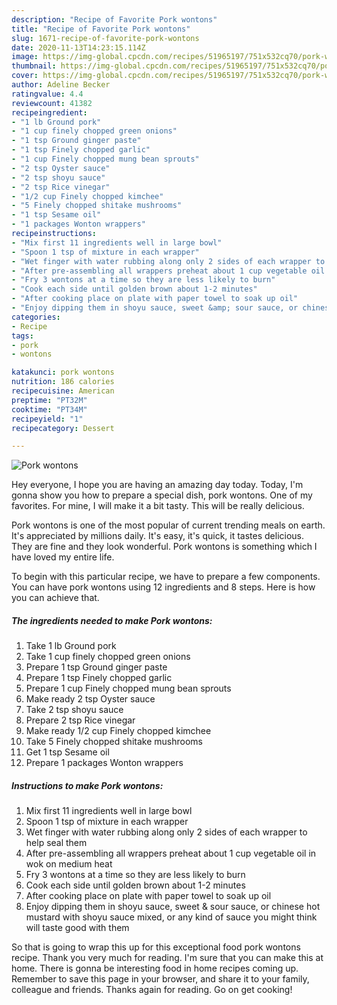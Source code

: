 ```yaml
---
description: "Recipe of Favorite Pork wontons"
title: "Recipe of Favorite Pork wontons"
slug: 1671-recipe-of-favorite-pork-wontons
date: 2020-11-13T14:23:15.114Z
image: https://img-global.cpcdn.com/recipes/51965197/751x532cq70/pork-wontons-recipe-main-photo.jpg
thumbnail: https://img-global.cpcdn.com/recipes/51965197/751x532cq70/pork-wontons-recipe-main-photo.jpg
cover: https://img-global.cpcdn.com/recipes/51965197/751x532cq70/pork-wontons-recipe-main-photo.jpg
author: Adeline Becker
ratingvalue: 4.4
reviewcount: 41382
recipeingredient:
- "1 lb Ground pork"
- "1 cup finely chopped green onions"
- "1 tsp Ground ginger paste"
- "1 tsp Finely chopped garlic"
- "1 cup Finely chopped mung bean sprouts"
- "2 tsp Oyster sauce"
- "2 tsp shoyu sauce"
- "2 tsp Rice vinegar"
- "1/2 cup Finely chopped kimchee"
- "5 Finely chopped shitake mushrooms"
- "1 tsp Sesame oil"
- "1 packages Wonton wrappers"
recipeinstructions:
- "Mix first 11 ingredients well in large bowl"
- "Spoon 1 tsp of mixture in each wrapper"
- "Wet finger with water rubbing along only 2 sides of each wrapper to help seal them"
- "After pre-assembling all wrappers preheat about 1 cup vegetable oil in wok on medium heat"
- "Fry 3 wontons at a time so they are less likely to burn"
- "Cook each side until golden brown about 1-2 minutes"
- "After cooking place on plate with paper towel to soak up oil"
- "Enjoy dipping them in shoyu sauce, sweet &amp; sour sauce, or chinese hot mustard with shoyu sauce mixed, or any kind of sauce you might think will taste good with them"
categories:
- Recipe
tags:
- pork
- wontons

katakunci: pork wontons 
nutrition: 186 calories
recipecuisine: American
preptime: "PT32M"
cooktime: "PT34M"
recipeyield: "1"
recipecategory: Dessert

---
```



![Pork wontons](https://img-global.cpcdn.com/recipes/51965197/751x532cq70/pork-wontons-recipe-main-photo.jpg)

Hey everyone, I hope you are having an amazing day today. Today, I'm gonna show you how to prepare a special dish, pork wontons. One of my favorites. For mine, I will make it a bit tasty. This will be really delicious.

Pork wontons is one of the most popular of current trending meals on earth. It's appreciated by millions daily. It's easy, it's quick, it tastes delicious. They are fine and they look wonderful. Pork wontons is something which I have loved my entire life.




To begin with this particular recipe, we have to prepare a few components. You can have pork wontons using 12 ingredients and 8 steps. Here is how you can achieve that.

<!--inarticleads1-->

##### The ingredients needed to make Pork wontons:

1. Take 1 lb Ground pork
1. Take 1 cup finely chopped green onions
1. Prepare 1 tsp Ground ginger paste
1. Prepare 1 tsp Finely chopped garlic
1. Prepare 1 cup Finely chopped mung bean sprouts
1. Make ready 2 tsp Oyster sauce
1. Take 2 tsp shoyu sauce
1. Prepare 2 tsp Rice vinegar
1. Make ready 1/2 cup Finely chopped kimchee
1. Take 5 Finely chopped shitake mushrooms
1. Get 1 tsp Sesame oil
1. Prepare 1 packages Wonton wrappers




<!--inarticleads2-->

##### Instructions to make Pork wontons:

1. Mix first 11 ingredients well in large bowl
1. Spoon 1 tsp of mixture in each wrapper
1. Wet finger with water rubbing along only 2 sides of each wrapper to help seal them
1. After pre-assembling all wrappers preheat about 1 cup vegetable oil in wok on medium heat
1. Fry 3 wontons at a time so they are less likely to burn
1. Cook each side until golden brown about 1-2 minutes
1. After cooking place on plate with paper towel to soak up oil
1. Enjoy dipping them in shoyu sauce, sweet &amp; sour sauce, or chinese hot mustard with shoyu sauce mixed, or any kind of sauce you might think will taste good with them




So that is going to wrap this up for this exceptional food pork wontons recipe. Thank you very much for reading. I'm sure that you can make this at home. There is gonna be interesting food in home recipes coming up. Remember to save this page in your browser, and share it to your family, colleague and friends. Thanks again for reading. Go on get cooking!
